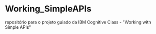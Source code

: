 # Working_SimpleAPIs
repositório para o projeto guiado da IBM Cognitive Class - "Working with Simple APIs"
